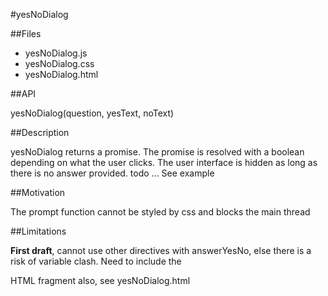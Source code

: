 #yesNoDialog

##Files

* yesNoDialog.js
* yesNoDialog.css
* yesNoDialog.html

##API

yesNoDialog(question, yesText, noText)

##Description

yesNoDialog returns a promise. The promise is resolved with a boolean depending on what the user clicks. The user interface is hidden as long as there is no answer provided. todo ... See example

##Motivation

The prompt function cannot be styled by css and blocks the main thread

##Limitations

**First draft**, cannot use other directives with answerYesNo, else there is a risk of variable clash. Need to include the <div class="dialog"> HTML fragment also, see yesNoDialog.html